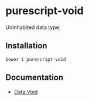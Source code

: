 # purescript-void

Uninhabited data type.

## Installation

```
bower i purescript-void
```

## Documentation

- [Data.Void](docs/Data/Void.md)
